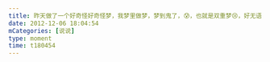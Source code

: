 ```yaml
---
title: 昨天做了一个好奇怪好奇怪梦，我梦里做梦，梦到鬼了，😰，也就是双重梦😢，好无语
date: 2012-12-06 18:04:54
mCategories: [说说]
type: moment
time: t180454
---
```


